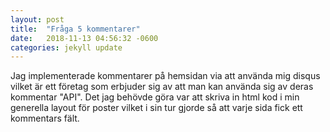 ```yaml
---
layout: post
title:  "Fråga 5 kommentarer"
date:   2018-11-13 04:56:32 -0600
categories: jekyll update
---
```

Jag implementerade kommentarer på hemsidan via att använda mig disqus vilket är ett företag som erbjuder sig av att man kan använda sig av deras kommentar "API". Det jag behövde göra var att skriva in html kod i min generella layout för poster vilket i sin tur gjorde så att varje sida fick ett kommentars fält.
